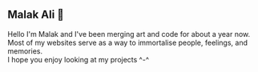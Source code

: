 ## Malak Ali 🐇
<p>Hello I'm Malak and I've been merging art and code for about a year now.<br>
Most of my websites serve as a way to immortalise people, feelings, and memories.<br>
I hope you enjoy looking at my projects ^-^ </p>
